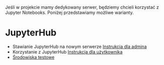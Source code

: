 Jeśli w projekcie mamy dedykowany serwer, będziemy chcieli korzystać z Jupyter Notebooks. Poniżej przedstawiamy możliwe warianty.

# JupyterHub

- Stawianie JupyterHub na nowym serwerze [Instrukcja dla admina](https://docs.google.com/document/d/1bxBiioSs0-n6ZHsaj25bcqrfqhSryWKK8euC9o9J64U/edit#heading=h.dxpkmslkn51y)
- Korzystanie z JupyterHub [Instrukcja dla użytkownika](https://docs.google.com/document/d/1bxBiioSs0-n6ZHsaj25bcqrfqhSryWKK8euC9o9J64U/edit#heading=h.wkv0gwp9exjv)
- [Środowiska testowe](https://docs.google.com/document/d/1bxBiioSs0-n6ZHsaj25bcqrfqhSryWKK8euC9o9J64U/edit#heading=h.ujrx7e9umkb4)